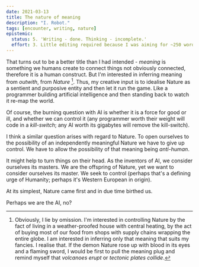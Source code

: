 ```yaml
---
date: 2021-03-13
title: The nature of meaning
description: "I. Robot."
tags: [encounter, writing, nature]
epistemic:
  status: 5. 'Writing - done. Thinking - incomplete.'
  effort: 3. Little editing required because I was aiming for ~250 words and this is what came out.
---
```


That turns out to be a better title than I had intended - _meaning_ is something we humans create to connect things not obviously connected, therefore it is a human construct. But I'm interested in inferring meaning from _outwith_, from _Nature_ [^fn-me]. Thus, my creative input is to idealise Nature as a sentient and purposive entity and then let it run the game. Like a programmer building artificial intelligence and then standing back to watch it re-map the world.

[^fn-me]: Obviously, I lie by omission. I'm interested in controlling Nature by the fact of living in a weather-proofed house with central heating, by the act of buying most of our food from shops with supply chains wrapping the entire globe. I am interested in inferring only that meaning that suits my fancies. I realise that. If the demon Nature rose up with blood in its eyes and a flaming sword, I would be first to pull the meaning plug and remind myself that _volcanoes erupt_ or _tectonic plates collide_.

Of course, the burning question with AI is whether it is a force for good or ill, and whether we can control it (any programmer worth their weight will code in a _kill-switch_; any AI worth its gigabytes will remove the kill-switch).

I think a similar question arises with regard to Nature. To open ourselves to the possibility of an independently meaningful Nature we have to give up control. We have to allow the possibility of that meaning being _anti-human_.

It might help to turn things on their head. As the inventors of AI, we consider ourselves its masters. We are the offspring of Nature, yet we want to consider ourselves its master. We seek to control (perhaps that's a defining urge of Humanity; perhaps it's Western European in origin).

At its simplest, Nature came first and in due time birthed us.

Perhaps we are the AI, no?

